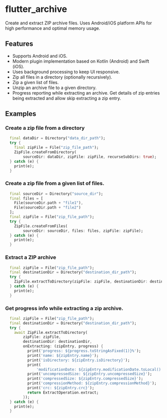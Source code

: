 # flutter_archive

Create and extract ZIP archive files. Uses Android/iOS platform APIs for high performance and optimal memory usage.

## Features

- Supports Android and iOS.
- Modern plugin implementation based on Kotlin (Android) and Swift (iOS).
- Uses background processing to keep UI responsive.
- Zip all files in a directory (optionally recursively).
- Zip a given list of files.
- Unzip an archive file to a given directory.
- Progress reporting while extracting an archive. Get details of zip entries being extracted and allow skip extracting a zip entry.

## Examples

### Create a zip file from a directory

```dart
  final dataDir = Directory("data_dir_path");
  try {
    final zipFile = File("zip_file_path");
    ZipFile.createFromDirectory(
        sourceDir: dataDir, zipFile: zipFile, recurseSubDirs: true);
  } catch (e) {
    print(e);
  }
```

### Create a zip file from a given list of files.

```dart
  final sourceDir = Directory("source_dir");
  final files = [
    File(sourceDir.path + "file1"),
    File(sourceDir.path + "file2")
  ];
  final zipFile = File("zip_file_path");
  try {
    ZipFile.createFromFiles(
        sourceDir: sourceDir, files: files, zipFile: zipFile);
  } catch (e) {
    print(e);
  }
```

### Extract a ZIP archive

```dart
  final zipFile = File("zip_file_path");
  final destinationDir = Directory("destination_dir_path");
  try {
    ZipFile.extractToDirectory(zipFile: zipFile, destinationDir: destinationDir);
  } catch (e) {
    print(e);
  }
```

### Get progress info while extracting a zip archive.

```dart
  final zipFile = File("zip_file_path");
  final destinationDir = Directory("destination_dir_path");
  try {
    await ZipFile.extractToDirectory(
        zipFile: zipFile,
        destinationDir: destinationDir,
        onExtracting: (zipEntry, progress) {
          print('progress: ${progress.toStringAsFixed(1)}%');
          print('name: ${zipEntry.name}');
          print('isDirectory: ${zipEntry.isDirectory}');
          print(
              'modificationDate: ${zipEntry.modificationDate.toLocal().toIso8601String()}');
          print('uncompressedSize: ${zipEntry.uncompressedSize}');
          print('compressedSize: ${zipEntry.compressedSize}');
          print('compressionMethod: ${zipEntry.compressionMethod}');
          print('crc: ${zipEntry.crc}');
          return ExtractOperation.extract;
        });
  } catch (e) {
    print(e);
  }
```
